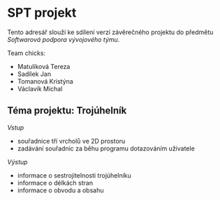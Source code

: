 # SPT projekt

Tento adresář slouží ke sdílení verzí závěrečného projektu do předmětu *Softwarová podpora vývojového týmu*.

Team chicks:
- Matulíková Tereza
- Sadílek Jan
- Tomanová Kristýna
- Václavík Michal

## Téma projektu: Trojúhelník
_Vstup_
- souřadnice tří vrcholů ve 2D prostoru
- zadávání souřadnic za běhu programu dotazováním uživatele

_Výstup_
- informace o sestrojitelnosti trojúhelníku
- informace o délkách stran
- informace o obvodu a obsahu
